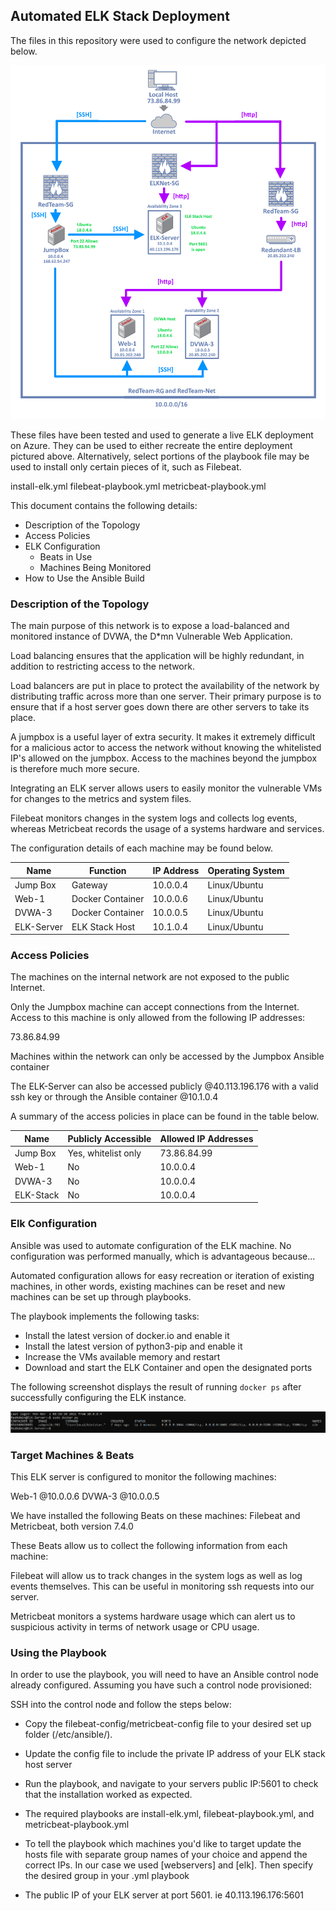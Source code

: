 ## Automated ELK Stack Deployment

The files in this repository were used to configure the network depicted below.

![](Images/Final_Net2.png)

These files have been tested and used to generate a live ELK deployment on Azure. They can be used to either recreate the entire deployment pictured above. Alternatively, select portions of the playbook file may be used to install only certain pieces of it, such as Filebeat.

install-elk.yml
filebeat-playbook.yml
metricbeat-playbook.yml

This document contains the following details:
- Description of the Topology
- Access Policies
- ELK Configuration
  - Beats in Use
  - Machines Being Monitored
- How to Use the Ansible Build


### Description of the Topology

The main purpose of this network is to expose a load-balanced and monitored instance of DVWA, the D*mn Vulnerable Web Application.

Load balancing ensures that the application will be highly redundant, in addition to restricting access to the network.

Load balancers are put in place to protect the availability of the network by distributing traffic across more than one server. Their primary purpose is to ensure that if a host server goes down there are other servers to take its place. 

A jumpbox is a useful layer of extra security. It makes it extremely difficult for a malicious actor to access the network without knowing the whitelisted IP's allowed on the jumpbox. Access to the machines beyond the jumpbox is therefore much more secure.

Integrating an ELK server allows users to easily monitor the vulnerable VMs for changes to the metrics and system files.

Filebeat monitors changes in the system logs and collects log events, whereas Metricbeat records the usage of a systems hardware and services.

The configuration details of each machine may be found below.

| Name       | Function         | IP Address | Operating System 
|------------|------------------|------------|------------------
| Jump Box   | Gateway          | 10.0.0.4   | Linux/Ubuntu     
| Web-1      | Docker Container | 10.0.0.6   | Linux/Ubuntu     
| DVWA-3     | Docker Container | 10.0.0.5   | Linux/Ubuntu     
| ELK-Server | ELK Stack Host   | 10.1.0.4   | Linux/Ubuntu     

### Access Policies

The machines on the internal network are not exposed to the public Internet. 

Only the Jumpbox machine can accept connections from the Internet. Access to this machine is only allowed from the following IP addresses:

73.86.84.99

Machines within the network can only be accessed by the Jumpbox Ansible container

The ELK-Server can also be accessed publicly @40.113.196.176 with a valid ssh key or through the Ansible container @10.1.0.4

A summary of the access policies in place can be found in the table below.

| Name      | Publicly Accessible | Allowed IP Addresses |
|-----------|---------------------|----------------------|
| Jump Box  | Yes, whitelist only | 73.86.84.99          |
| Web-1     | No                  | 10.0.0.4             |
| DVWA-3    | No                  | 10.0.0.4             |
| ELK-Stack | No                  | 10.0.0.4             |

### Elk Configuration

Ansible was used to automate configuration of the ELK machine. No configuration was performed manually, which is advantageous because...

Automated configuration allows for easy recreation or iteration of existing machines, in other words, existing machines can be reset and new machines can be set up through playbooks.

The playbook implements the following tasks:
- Install the latest version of docker.io and enable it
- Install the latest version of python3-pip and enable it
- Increase the VMs available memory and restart
- Download and start the ELK Container and open the designated
  ports

The following screenshot displays the result of running `docker ps` after successfully configuring the ELK instance.

![](Images/docker_ps_output.png)

### Target Machines & Beats
This ELK server is configured to monitor the following machines:

Web-1 @10.0.0.6
DVWA-3 @10.0.0.5

We have installed the following Beats on these machines:
Filebeat and Metricbeat, both version 7.4.0

These Beats allow us to collect the following information from each machine:

Filebeat will allow us to track changes in the system logs as well as log events themselves. This can be useful in monitoring ssh requests into our server.

Metricbeat monitors a systems hardware usage which can alert us to suspicious activity in terms of network usage or CPU usage.

### Using the Playbook
In order to use the playbook, you will need to have an Ansible control node already configured. Assuming you have such a control node provisioned: 

SSH into the control node and follow the steps below:
- Copy the filebeat-config/metricbeat-config file to your
  desired set up folder (/etc/ansible/).
- Update the config file to include the private IP address of
  your ELK stack host server 
- Run the playbook, and navigate to your servers public IP:5601
  to check that the installation worked as expected.

- The required playbooks are install-elk.yml, filebeat-playbook.yml, and metricbeat-playbook.yml
- To tell the playbook which machines you'd like to target update the hosts file with separate group names of your choice and append the correct IPs. In our case we used [webservers] and [elk]. Then specify the desired group in your .yml playbook
- The public IP of your ELK server at port 5601. ie 40.113.196.176:5601
